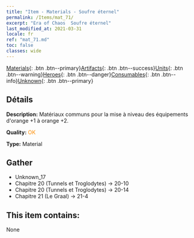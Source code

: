 ```yaml
---
title: "Item - Materials - Soufre éternel"
permalink: /Items/mat_71/
excerpt: "Era of Chaos  Soufre éternel"
last_modified_at: 2021-03-31
locale: fr
ref: "mat_71.md"
toc: false
classes: wide
---
```

 [Materials](/fr/Items/){: .btn .btn--primary}[Artifacts](/fr/Items/Artifacts/){: .btn .btn--success}[Units](/fr/Items/Units/){: .btn .btn--warning}[Heroes](/fr/Items/Heroes/){: .btn .btn--danger}[Consumables](/fr/Items/Consumables/){: .btn .btn--info}[Unknown](/fr/Items/Unknown/){: .btn .btn--primary}

## Détails
 **Description:** Matériaux communs pour la mise à niveau des équipements d'orange +1 à orange +2.

 **Quality:** <span style="color: #FF8C00">OK</span>

 **Type:** Material

## Gather

*    Unknown_17 
*    Chapitre 20 (Tunnels et Troglodytes) -> 20-10 
*    Chapitre 20 (Tunnels et Troglodytes) -> 20-14 
*    Chapitre 21 (Le Graal) -> 21-4 

## This item contains:

  None

